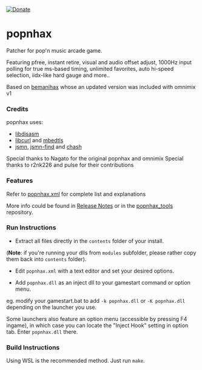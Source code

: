 [![Donate](https://img.shields.io/badge/Donate-PayPal-green.svg)](https://www.paypal.com/donate?hosted_button_id=WT735CX4UMZ9U)

# popnhax

Patcher for pop'n music arcade game.

Featuring pfree, instant retire, visual and audio offset adjust, 1000Hz input polling for true ms-based timing, unlimited favorites, auto hi-speed selection, iidx-like hard gauge and more..

Based on [bemanihax](https://github.com/windyfairy/bemanihax) whose an updated version was included with omnimix v1

### Credits

popnhax uses:
- [libdisasm](https://bastard.sourceforge.net/libdisasm.html)
- [libcurl](https://curl.se/libcurl/) and [mbedtls](https://github.com/Mbed-TLS/mbedtls)
- [jsmn](https://github.com/zserge/jsmn), [jsmn-find](https://github.com/lcsmuller/jsmn-find) and [chash](https://github.com/c-ware/chash)

Special thanks to Nagato for the original popnhax and omnimix
Special thanks to r2nk226 and pulse for their contributions

### Features

Refer to [popnhax.xml](https://github.com/CrazyRedMachine/popnhax/blob/main/dist/popnhax/popnhax.xml) for complete list and explanations

More info could be found in [Release Notes](https://github.com/CrazyRedMachine/popnhax/releases) or in the [popnhax_tools](https://github.com/CrazyRedMachine/popnhax_tools) repository.

### Run Instructions

- Extract all files directly in the `contents` folder of your install.

(**Note**: if you're running your dlls from `modules` subfolder, please rather copy them back into `contents` folder).

- Edit `popnhax.xml` with a text editor and set your desired options.

- Add `popnhax.dll` as an inject dll to your gamestart command or option menu.

eg. modify your gamestart.bat to add `-k popnhax.dll` or `-K popnhax.dll` depending on the launcher you use.

Some launchers also feature an option menu (accessible by pressing F4 ingame), in which case you can locate the "Inject Hook" setting in option tab. Enter `popnhax.dll` there.

### Build Instructions

Using WSL is the recommended method. Just run `make`.

